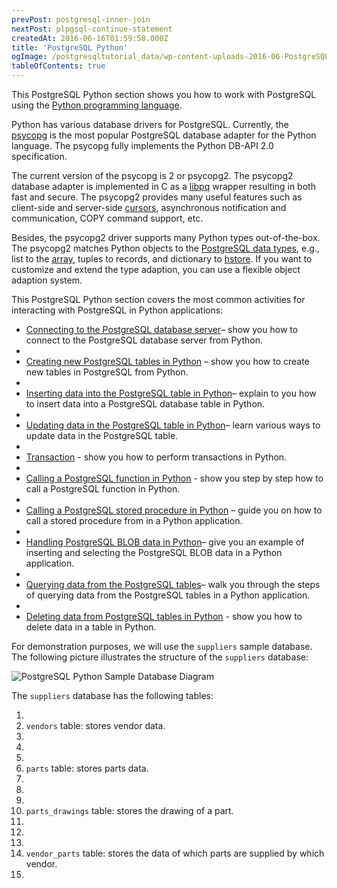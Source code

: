 ```yaml
---
prevPost: postgresql-inner-join
nextPost: plpgsql-continue-statement
createdAt: 2016-06-16T01:59:58.000Z
title: 'PostgreSQL Python'
ogImage: /postgresqltutorial_data/wp-content-uploads-2016-06-PostgreSQL-Python-Sample-Database-Diagram.png
tableOfContents: true
---
```



This PostgreSQL Python section shows you how to work with PostgreSQL using the [Python programming language](https://www.pythontutorial.net/).

Python has various database drivers for PostgreSQL. Currently, the [psycopg](http://initd.org/psycopg/) is the most popular PostgreSQL database adapter for the Python language. The psycopg fully implements the Python DB-API 2.0 specification.

The current version of the psycopg is 2 or psycopg2. The psycopg2 database adapter is implemented in C as a [libpq](https://www.postgresql.org/docs/9.0/static/libpq.html) wrapper resulting in both fast and secure. The psycopg2 provides many useful features such as client-side and server-side [cursors](/postgresql/postgresql-plpgsql/plpgsql-cursor), asynchronous notification and communication, COPY command support, etc.

Besides, the psycopg2 driver supports many Python types out-of-the-box. The psycopg2 matches Python objects to the [PostgreSQL data types](/postgresql/postgresql-data-types), e.g., list to the [array](/postgresql/postgresql-tutorial/postgresql-array), tuples to records, and dictionary to [hstore](/postgresql/postgresql-tutorial/postgresql-hstore). If you want to customize and extend the type adaption, you can use a flexible object adaption system.

This PostgreSQL Python section covers the most common activities for interacting with PostgreSQL in Python applications:

- [Connecting to the PostgreSQL database server](/postgresql/postgresql-python/connect)– show you how to connect to the PostgreSQL database server from Python.
-
- [Creating new PostgreSQL tables in Python](/postgresql/postgresql-python/create-tables) – show you how to create new tables in PostgreSQL from Python.
-
- [Inserting data into the PostgreSQL table in Python](/postgresql/postgresql-python/insert)– explain to you how to insert data into a PostgreSQL database table in Python.
-
- [Updating data in the PostgreSQL table in Python](/postgresql/postgresql-python/update)– learn various ways to update data in the PostgreSQL table.
-
- [Transaction](/postgresql/postgresql-python/transaction) - show you how to perform transactions in Python.
-
- [Calling a PostgreSQL function in Python](/postgresql/postgresql-python/postgresql-python-call-postgresql-functions) - show you step by step how to call a PostgreSQL function in Python.
-
- [Calling a PostgreSQL stored procedure in Python](/postgresql/postgresql-python/call-stored-procedures) – guide you on how to call a stored procedure from in a Python application.
-
- [Handling PostgreSQL BLOB data in Python](/postgresql/postgresql-python/blob)– give you an example of inserting and selecting the PostgreSQL BLOB data in a Python application.
-
- [Querying data from the PostgreSQL tables](/postgresql/postgresql-python/query)– walk you through the steps of querying data from the PostgreSQL tables in a Python application.
-
- [Deleting data from PostgreSQL tables in Python](/postgresql/postgresql-python/delete) - show you how to delete data in a table in Python.

For demonstration purposes, we will use the `suppliers` sample database. The following picture illustrates the structure of the `suppliers` database:

![PostgreSQL Python Sample Database Diagram](/postgresqltutorial_data/wp-content-uploads-2016-06-PostgreSQL-Python-Sample-Database-Diagram.png)

The `suppliers` database has the following tables:

1.
2. `vendors` table: stores vendor data.
3.
4.
5.
6. `parts` table: stores parts data.
7.
8.
9.
10. `parts_drawings` table: stores the drawing of a part.
11.
12.
13.
14. `vendor_parts` table: stores the data of which parts are supplied by which vendor.
15.
